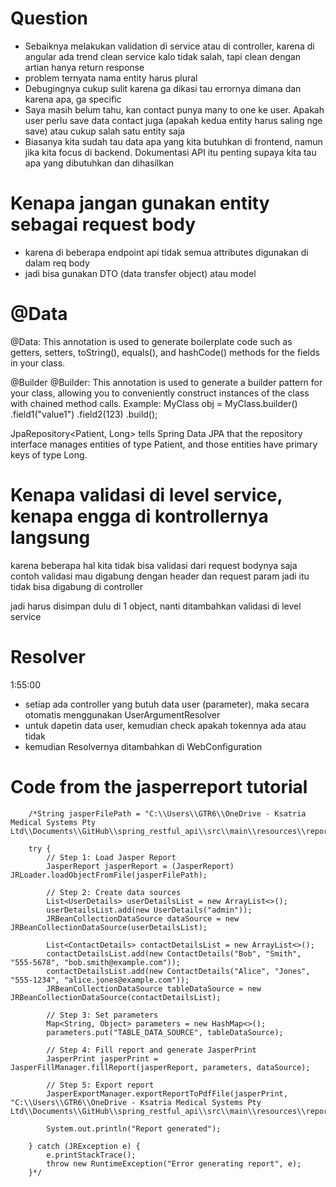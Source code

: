 # Question
- Sebaiknya melakukan validation di service atau di controller, karena di angular ada trend clean service kalo tidak salah, tapi clean dengan artian hanya return response
- problem ternyata nama entity harus plural
- Debugingnya cukup sulit karena ga dikasi tau errornya dimana dan karena apa, ga specific
- Saya masih belum tahu, kan contact punya many to one ke user. Apakah user perlu save data contact juga (apakah kedua entity harus saling nge save) atau cukup salah satu entity saja
- Biasanya kita sudah tau data apa yang kita butuhkan di frontend, namun jika kita focus di backend. Dokumentasi API itu penting supaya kita tau apa yang dibutuhkan dan dihasilkan


# Kenapa jangan gunakan entity sebagai request body
* karena di beberapa endpoint api tidak semua attributes digunakan di dalam req body
* jadi bisa gunakan DTO (data transfer object) atau model

# @Data
@Data: This annotation is used to generate boilerplate code such as getters, setters, toString(), equals(), and hashCode() methods for the fields in your class.

@Builder
@Builder: This annotation is used to generate a builder pattern for your class, allowing you to conveniently construct instances of the class with chained method calls.
Example:
MyClass obj = MyClass.builder()
.field1("value1")
.field2(123)
.build();


JpaRepository<Patient, Long> tells Spring Data JPA that the repository interface manages entities of type Patient, and those entities have primary keys of type Long.

# Kenapa validasi di level service, kenapa engga di kontrollernya langsung
karena beberapa hal kita tidak bisa validasi dari request bodynya saja
contoh validasi mau digabung dengan header dan request param 
jadi itu tidak bisa digabung di controller

jadi harus disimpan dulu di 1 object, nanti ditambahkan validasi di level service 


# Resolver
1:55:00
* setiap ada controller yang butuh data user (parameter), maka secara otomatis menggunakan UserArgumentResolver
* untuk dapetin data user, kemudian check apakah tokennya ada atau tidak 
* kemudian Resolvernya ditambahkan di WebConfiguration

# Code from the jasperreport tutorial

        /*String jasperFilePath = "C:\\Users\\GTR6\\OneDrive - Ksatria Medical Systems Pty Ltd\\Documents\\GitHub\\spring_restful_api\\src\\main\\resources\\reports\\jasperDesigns\\ContactListReport.jasper";

        try {
            // Step 1: Load Jasper Report
            JasperReport jasperReport = (JasperReport) JRLoader.loadObjectFromFile(jasperFilePath);

            // Step 2: Create data sources
            List<UserDetails> userDetailsList = new ArrayList<>();
            userDetailsList.add(new UserDetails("admin"));
            JRBeanCollectionDataSource dataSource = new JRBeanCollectionDataSource(userDetailsList);

            List<ContactDetails> contactDetailsList = new ArrayList<>();
            contactDetailsList.add(new ContactDetails("Bob", "Smith", "555-5678", "bob.smith@example.com"));
            contactDetailsList.add(new ContactDetails("Alice", "Jones", "555-1234", "alice.jones@example.com"));
            JRBeanCollectionDataSource tableDataSource = new JRBeanCollectionDataSource(contactDetailsList);

            // Step 3: Set parameters
            Map<String, Object> parameters = new HashMap<>();
            parameters.put("TABLE_DATA_SOURCE", tableDataSource);

            // Step 4: Fill report and generate JasperPrint
            JasperPrint jasperPrint = JasperFillManager.fillReport(jasperReport, parameters, dataSource);

            // Step 5: Export report
            JasperExportManager.exportReportToPdfFile(jasperPrint, "C:\\Users\\GTR6\\OneDrive - Ksatria Medical Systems Pty Ltd\\Documents\\GitHub\\spring_restful_api\\src\\main\\resources\\reports\\generatedReports\\ContactListReport.pdf");

            System.out.println("Report generated");

        } catch (JRException e) {
            e.printStackTrace();
            throw new RuntimeException("Error generating report", e);
        }*/